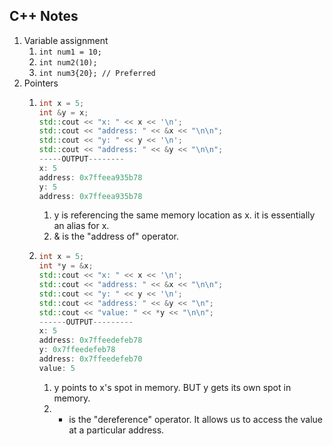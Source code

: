 ## C++ Notes
1. Variable assignment
   1. ``int num1 = 10;``
   2. ``int num2(10);``
   3. ``int num3{20}; // Preferred``
2. Pointers
   1. ```c++
      int x = 5;
      int &y = x;
      std::cout << "x: " << x << '\n';
      std::cout << "address: " << &x << "\n\n";
      std::cout << "y: " << y << '\n';
      std::cout << "address: " << &y << "\n\n";
      -----OUTPUT--------
      x: 5
      address: 0x7ffeea935b78
      y: 5
      address: 0x7ffeea935b78
      ```
      1. y is referencing the same memory location as x. it is essentially an alias for x.
      2. & is the "address of" operator.  
   2. ```c++
      int x = 5;
      int *y = &x;
      std::cout << "x: " << x << '\n';
      std::cout << "address: " << &x << "\n\n";
      std::cout << "y: " << y << '\n';
      std::cout << "address: " << &y << "\n";
      std::cout << "value: " << *y << "\n\n";
      ------OUTPUT---------
      x: 5
      address: 0x7ffeedefeb78
      y: 0x7ffeedefeb78
      address: 0x7ffeedefeb70
      value: 5
      ```
      1. y points to x's spot in memory. BUT y gets its own spot in memory.
      2. * is the "dereference" operator. It allows us to access the value at a particular address. 